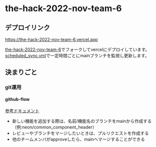 # the-hack-2022-nov-team-6

## デプロイリンク
https://the-hack-2022-nov-team-6.vercel.app

[the-hack-2022-nov-team-6](https://github.com/yuhi-sa/the-hack-2022-nov-team-6/blob/main/.github/workflows/scheduled_sync.yml)でフォークしてvercelにデプロイしています。[scheduled_sync.yml](https://github.com/yuhi-sa/the-hack-2022-nov-team-6/blob/main/.github/workflows/scheduled_sync.yml)で一定時間ごとにmainブランチを監視し更新します。

## 決まりごと

### git運用
#### github-flow

[参考ドキュメント](https://gist.github.com/Gab-km/3705015)

- 新しい機能を追加する際は、名前/機能名のブランチをmainから作成する（例:neon/common_component_header）
- レビューやブランチをマージしたいときは、プルリクエストを作成する
- 他のチームメンバがapproveしたら、mainへマージすることができる

